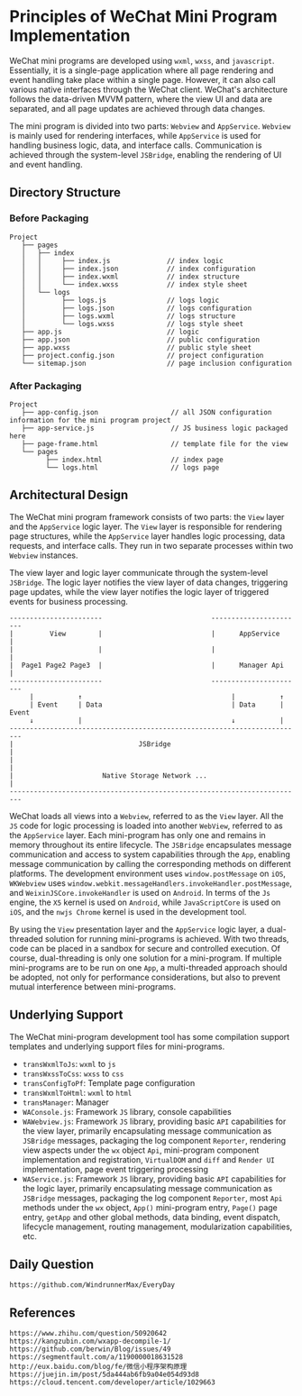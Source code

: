 # Principles of WeChat Mini Program Implementation

WeChat mini programs are developed using `wxml`, `wxss`, and `javascript`. Essentially, it is a single-page application where all page rendering and event handling take place within a single page. However, it can also call various native interfaces through the WeChat client. WeChat's architecture follows the data-driven MVVM pattern, where the view UI and data are separated, and all page updates are achieved through data changes. 

The mini program is divided into two parts: `Webview` and `AppService`. `Webview` is mainly used for rendering interfaces, while `AppService` is used for handling business logic, data, and interface calls. Communication is achieved through the system-level `JSBridge`, enabling the rendering of UI and event handling.

## Directory Structure

### Before Packaging
```
Project
   ├── pages
   │   ├── index
   │   │     ├── index.js              // index logic
   │   │     ├── index.json            // index configuration
   │   │     ├── index.wxml            // index structure
   │   │     └── index.wxss            // index style sheet
   │   └── logs
   │         ├── logs.js               // logs logic
   │         ├── logs.json             // logs configuration
   │         ├── logs.wxml             // logs structure
   │         └── logs.wxss             // logs style sheet
   ├── app.js                          // logic
   ├── app.json                        // public configuration
   ├── app.wxss                        // public style sheet
   ├── project.config.json             // project configuration
   └── sitemap.json                    // page inclusion configuration
```

### After Packaging
```
Project
   ├── app-config.json                  // all JSON configuration information for the mini program project
   ├── app-service.js                   // JS business logic packaged here
   ├── page-frame.html                  // template file for the view
   └── pages
         ├── index.html                 // index page
         └── logs.html                  // logs page
```

## Architectural Design
The WeChat mini program framework consists of two parts: the `View` layer and the `AppService` logic layer. The `View` layer is responsible for rendering page structures, while the `AppService` layer handles logic processing, data requests, and interface calls. They run in two separate processes within two `Webview` instances.

The view layer and logic layer communicate through the system-level `JSBridge`. The logic layer notifies the view layer of data changes, triggering page updates, while the view layer notifies the logic layer of triggered events for business processing.

```
-----------------------                           -----------------------
|         View        |                           |      AppService     |
|                     |                           |                     |
|  Page1 Page2 Page3  |                           |      Manager Api    |
-----------------------                           -----------------------
     |           ↑                                     |           ↑
     | Event     | Data                                | Data      | Event
     ↓           |                                     ↓           |
-------------------------------------------------------------------------
|                               JSBridge                                |
|                                                                       |
|                      Native Storage Network ...                       |
-------------------------------------------------------------------------
``` 
WeChat loads all views into a `Webview`, referred to as the `View` layer. All the `JS` code for logic processing is loaded into another `WebView`, referred to as the `AppService` layer. Each mini-program has only one and remains in memory throughout its entire lifecycle. The `JSBridge` encapsulates message communication and access to system capabilities through the `App`, enabling message communication by calling the corresponding methods on different platforms. The development environment uses `window.postMessage` on `iOS`, `WKWebview` uses `window.webkit.messageHandlers.invokeHandler.postMessage`, and `WeixinJSCore.invokeHandler` is used on `Android`. In terms of the `Js` engine, the `X5` kernel is used on `Android`, while `JavaScriptCore` is used on `iOS`, and the `nwjs Chrome` kernel is used in the development tool. 

By using the `View` presentation layer and the `AppService` logic layer, a dual-threaded solution for running mini-programs is achieved. With two threads, code can be placed in a sandbox for secure and controlled execution. Of course, dual-threading is only one solution for a mini-program. If multiple mini-programs are to be run on one `App`, a multi-threaded approach should be adopted, not only for performance considerations, but also to prevent mutual interference between mini-programs.

## Underlying Support
The WeChat mini-program development tool has some compilation support templates and underlying support files for mini-programs.
* `transWxmlToJs`: `wxml` to `js`
* `transWxssToCss`: `wxss` to `css`
* `transConfigToPf`: Template page configuration
* `transWxmlToHtml`: `wxml` to `html`
* `transManager`: Manager
* `WAConsole.js`: Framework `JS` library, console capabilities
* `WAWebview.js`: Framework `JS` library, providing basic `API` capabilities for the view layer, primarily encapsulating message communication as `JSBridge` messages, packaging the log component `Reporter`, rendering view aspects under the `wx` object `Api`, mini-program component implementation and registration, `VirtualDOM` and `diff` and `Render UI` implementation, page event triggering processing
* `WAService.js`: Framework `JS` library, providing basic `API` capabilities for the logic layer, primarily encapsulating message communication as `JSBridge` messages, packaging the log component `Reporter`, most `Api` methods under the `wx` object, `App()` mini-program entry, `Page()` page entry, `getApp` and other global methods, data binding, event dispatch, lifecycle management, routing management, modularization capabilities, etc.

## Daily Question
```
https://github.com/WindrunnerMax/EveryDay
```

## References
```
https://www.zhihu.com/question/50920642
https://kangzubin.com/wxapp-decompile-1/
https://github.com/berwin/Blog/issues/49
https://segmentfault.com/a/1190000018631528
http://eux.baidu.com/blog/fe/微信小程序架构原理
https://juejin.im/post/5da444ab6fb9a04e054d93d8
https://cloud.tencent.com/developer/article/1029663
```
